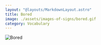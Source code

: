 ```yaml
---
layout: "@layouts/MarkdownLayout.astro"
title: Bored
image: ./assets/images-of-signs/bored.gif
category: Vocabulary
---
```


![Bored](@signs/bored.gif)

